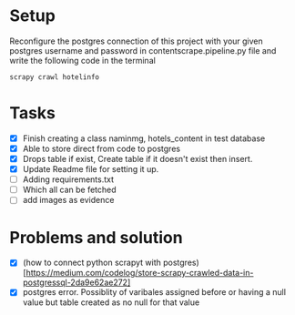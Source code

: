 # Setup

Reconfigure the postgres connection of this project with your given postgres username and password in contentscrape.pipeline.py file and write the following code in the terminal

```
scrapy crawl hotelinfo
```

# Tasks

- [x] Finish creating a class naminmg, hotels_content in test database
- [x] Able to store direct from code to postgres
- [x] Drops table if exist, Create table if it doesn't exist then insert.
- [x] Update Readme file for setting it up.
- [ ] Adding requirements.txt
- [ ] Which all can be fetched
- [ ] add images as evidence

# Problems and solution

- [x] (how to connect python scrapyt with postgres)[https://medium.com/codelog/store-scrapy-crawled-data-in-postgressql-2da9e62ae272]
- [x] postgres error. Possiblity of varibales assigned before or having a null value but table created as no null for that value
